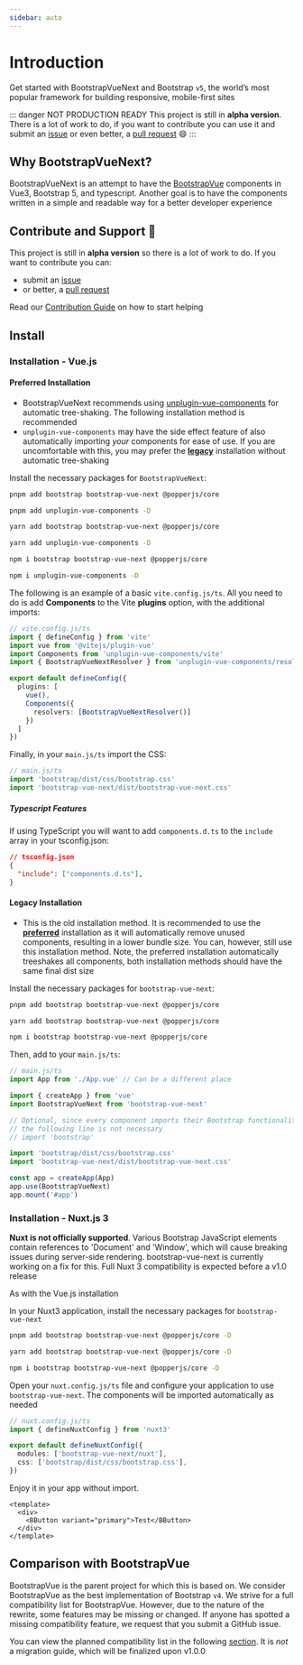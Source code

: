 ```yaml
---
sidebar: auto
---
```


# Introduction

Get started with BootstrapVueNext and Bootstrap `v5`, the world’s most popular framework for building responsive, mobile-first sites

::: danger NOT PRODUCTION READY
This project is still in **alpha version**. There is a lot of work to do, if you want to contribute you can use it and submit an [issue](https://github.com/bootstrap-vue/bootstrap-vue-next/issues) or even better, a [pull request](https://github.com/bootstrap-vue/bootstrap-vue-next/pulls) 😄
:::

## Why BootstrapVueNext?

BootstrapVueNext is an attempt to have the [BootstrapVue](https://bootstrap-vue.org/) components in Vue3, Bootstrap 5, and typescript. Another goal is to have the components written in a simple and readable way for a better developer experience

## Contribute and Support 🙌

This project is still in **alpha version** so there is a lot of work to do. If you want to contribute you can:

- submit an [issue](https://github.com/bootstrap-vue/bootstrap-vue-next/issues)
- or better, a [pull request](https://github.com/bootstrap-vue/bootstrap-vue-next/pulls)

Read our [Contribution Guide](https://github.com/bootstrap-vue/bootstrap-vue-next/blob/main/CONTRIBUTING.md) on how to start helping

## Install

### Installation - Vue.js

#### Preferred Installation

- BootstrapVueNext recommends using [unplugin-vue-components](https://github.com/antfu/unplugin-vue-components) for automatic tree-shaking. The following installation method is recommended
- `unplugin-vue-components` may have the side effect feature of also automatically importing _your_ components for ease of use. If you are uncomfortable with this, you may prefer the [**legacy**](#legacy-installation) installation without automatic tree-shaking

Install the necessary packages for `BootstrapVueNext`:

<CodeGroup>
  <CodeGroupItem title="PNPM" active>

```bash
pnpm add bootstrap bootstrap-vue-next @popperjs/core

pnpm add unplugin-vue-components -D
```

  </CodeGroupItem>
  <CodeGroupItem title="YARN">

```bash
yarn add bootstrap bootstrap-vue-next @popperjs/core

yarn add unplugin-vue-components -D
```

  </CodeGroupItem>
  <CodeGroupItem title="NPM">

```bash
npm i bootstrap bootstrap-vue-next @popperjs/core

npm i unplugin-vue-components -D
```

  </CodeGroupItem>
</CodeGroup>

The following is an example of a basic `vite.config.js/ts`. All you need to do is add **Components** to the Vite **plugins** option, with the additional imports:

```ts
// vite.config.js/ts
import { defineConfig } from 'vite'
import vue from '@vitejs/plugin-vue'
import Components from 'unplugin-vue-components/vite'
import { BootstrapVueNextResolver } from 'unplugin-vue-components/resolvers'

export default defineConfig({
  plugins: [
    vue(),
    Components({
      resolvers: [BootstrapVueNextResolver()]
    })
  ]
})
```

Finally, in your `main.js/ts` import the CSS:

```ts
// main.js/ts
import 'bootstrap/dist/css/bootstrap.css'
import 'bootstrap-vue-next/dist/bootstrap-vue-next.css'
```

##### Typescript Features

If using TypeScript you will want to add `components.d.ts` to the `include` array in your tsconfig.json:

```json
// tsconfig.json
{
  "include": ["components.d.ts"],
}
```

#### Legacy Installation

- This is the old installation method. It is recommended to use the [**preferred**](#preferred-installation) installation as it will automatically remove unused components, resulting in a lower bundle size. You can, however, still use this installation method. Note, the preferred installation automatically treeshakes all components, both installation methods should have the same final dist size

Install the necessary packages for `bootstrap-vue-next`:

<CodeGroup>
  <CodeGroupItem title="PNPM" active>

```bash
pnpm add bootstrap bootstrap-vue-next @popperjs/core
```

  </CodeGroupItem>
  <CodeGroupItem title="YARN">

```bash
yarn add bootstrap bootstrap-vue-next @popperjs/core
```

  </CodeGroupItem>
  <CodeGroupItem title="NPM">

```bash
npm i bootstrap bootstrap-vue-next @popperjs/core
```

  </CodeGroupItem>
</CodeGroup>

Then, add to your `main.js/ts`:

```typescript
// main.js/ts
import App from './App.vue' // Can be a different place

import { createApp } from 'vue'
import BootstrapVueNext from 'bootstrap-vue-next'

// Optional, since every component imports their Bootstrap functionality
// the following line is not necessary
// import 'bootstrap'

import 'bootstrap/dist/css/bootstrap.css'
import 'bootstrap-vue-next/dist/bootstrap-vue-next.css'

const app = createApp(App)
app.use(BootstrapVueNext)
app.mount('#app')
```

### Installation - Nuxt.js 3

**Nuxt is not officially supported**. Various Bootstrap JavaScript elements contain references to 'Document' and 'Window', which will cause breaking issues during server-side rendering. bootstrap-vue-next is currently working on a fix for this. Full Nuxt 3 compatibility is expected before a v1.0 release

As with the Vue.js installation

In your Nuxt3 application, install the necessary packages for `bootstrap-vue-next`

<CodeGroup>
  <CodeGroupItem title="PNPM" active>

```bash
pnpm add bootstrap bootstrap-vue-next @popperjs/core -D
```

  </CodeGroupItem>
  <CodeGroupItem title="YARN">

```bash
yarn add bootstrap bootstrap-vue-next @popperjs/core -D
```

  </CodeGroupItem>
  <CodeGroupItem title="NPM">

```bash
npm i bootstrap bootstrap-vue-next @popperjs/core -D
```

  </CodeGroupItem>
</CodeGroup>

Open your `nuxt.config.js/ts` file and configure your application to use `bootstrap-vue-next`. The components will be imported automatically as needed

```ts
// nuxt.config.js/ts
import { defineNuxtConfig } from 'nuxt3'

export default defineNuxtConfig({
  modules: ['bootstrap-vue-next/nuxt'],
  css: ['bootstrap/dist/css/bootstrap.css'],
})
```

Enjoy it in your app without import.

```vue
<template>
  <div>
    <BButton variant="primary">Test</BButton>
  </div>
</template>
```

## Comparison with BootstrapVue

BootstrapVue is the parent project for which this is based on. We consider BootstrapVue as the best implementation of Bootstrap `v4`. We strive for a full compatibility list for BootstrapVue. However, due to the nature of the rewrite, some features may be missing or changed. If anyone has spotted a missing compatibility feature, we request that you submit a GitHub issue.

<!-- To follow this, we'll implement a parity list where you can view the progress of covered components. This section is not ready yet. -->

You can view the planned compatibility list in the following [section](../reference/parityList.md). It is _not_ a migration guide, which will be finalized upon v1.0.0
